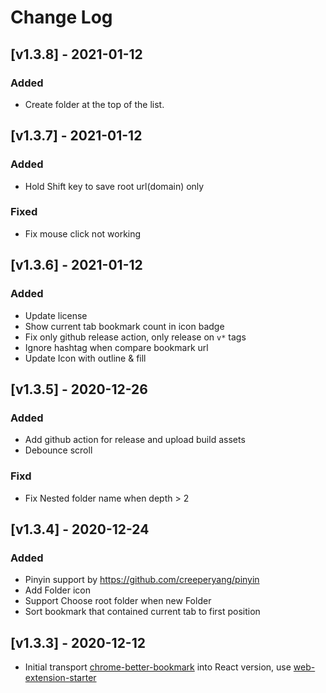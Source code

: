 # Change Log
## [v1.3.8] - 2021-01-12
### Added
- Create folder at the top of the list.

## [v1.3.7] - 2021-01-12
### Added
- Hold Shift key to save root url(domain) only
### Fixed
- Fix mouse click not working

## [v1.3.6] - 2021-01-12
### Added
- Update license
- Show current tab bookmark count in icon badge 
- Fix only github release action, only release on `v*` tags
- Ignore hashtag when compare bookmark url
- Update Icon with outline & fill

## [v1.3.5] - 2020-12-26
### Added
- Add github action for release and upload build assets
- Debounce scroll
### Fixd
- Fix Nested folder name when depth > 2

## [v1.3.4] - 2020-12-24
### Added
- Pinyin support by https://github.com/creeperyang/pinyin
- Add Folder icon
- Support Choose root folder when new Folder
- Sort bookmark that contained current tab to first position


## [v1.3.3] - 2020-12-12

- Initial transport [chrome-better-bookmark](https://github.com/ardcore/chrome-better-bookmark) into React version, use [web-extension-starter](https://github.com/abhijithvijayan/web-extension-starter/tree/react-javascript)